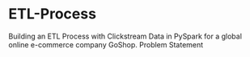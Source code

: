 # ETL-Process
Building an  ETL Process with Clickstream Data in PySpark for a global online e-commerce company GoShop.
Problem Statement 

